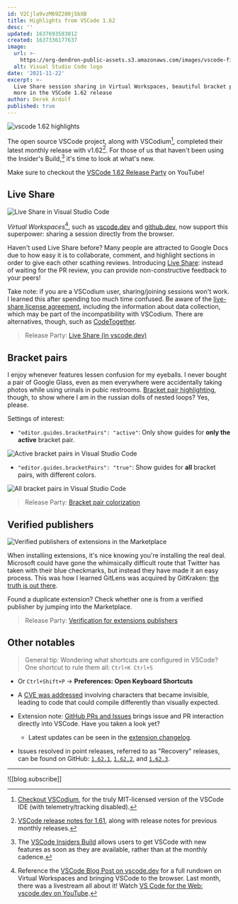 ```yaml
---
id: V2Cjla9vzM69Z280j5bXB
title: Highlights from VSCode 1.62
desc: ''
updated: 1637693583012
created: 1637336177637
image:
  url: >-
    https://org-dendron-public-assets.s3.amazonaws.com/images/vscode-filter-hue-150.png
  alt: Visual Studio Code logo
date: '2021-11-22'
excerpt: >-
  Live Share session sharing in Virtual Workspaces, beautiful bracket pairs, verified publishers, and
  more in the VSCode 1.62 release
author: Derek Ardolf
published: true
---
```


![vscode 1.62 highlights](https://org-dendron-public-assets.s3.amazonaws.com/images/vscode-filter-hue-150.png)

The open source VSCode project, along with VSCodium[^1], completed their latest monthly release with v1.62[^2]. For those of us that haven't been using the Insider's Build,[^3] it's time to look at what's new.

Make sure to checkout the [VSCode 1.62 Release Party](https://www.youtube.com/watch?v=IKvtYHfzE3g) on YouTube!

## Live Share

![Live Share in Visual Studio Code](https://org-dendron-public-assets.s3.amazonaws.com/images/blog-vscode-liveshare.gif)

_Virtual Workspaces_[^4], such as [vscode.dev](https://vscode.dev/) and [github.dev](https://github.dev/), now support this superpower: sharing a session directly from the browser.

Haven't used Live Share before? Many people are attracted to Google Docs due to how easy it is to collaborate, comment, and highlight sections in order to give each other scathing reviews. Introducing [Live Share](https://marketplace.visualstudio.com/items?itemName=MS-vsliveshare.vsliveshare-pack): instead of waiting for the PR review, you can provide non-constructive feedback to your peers!

Take note: if you are a VSCodium user, sharing/joining sessions won't work. I learned this after spending too much time confused. Be aware of the [live-share license agreement](https://marketplace.visualstudio.com/items/MS-vsliveshare.vsliveshare/license), including the information about data collection, which may be part of the incompatibility with VSCodium. There are alternatives, though, such as [CodeTogether](https://www.codetogether.com/).

> Release Party: [Live Share (in vscode.dev)](https://youtu.be/IKvtYHfzE3g?t=170)

## Bracket pairs

I enjoy whenever features lessen confusion for my eyeballs. I never bought a pair of Google Glass, even as men everywhere were accidentally taking photos while using urinals in pubic restrooms. [Bracket pair highlighting](https://code.visualstudio.com/updates/v1_62#_improved-bracket-pair-guides), though, to show where I am in the russian dolls of nested loops? Yes, please.

Settings of interest:
- `"editor.guides.bracketPairs": "active"`: Only show guides for **only the active** bracket pair.

![Active bracket pairs in Visual Studio Code](https://org-dendron-public-assets.s3.amazonaws.com/images/blog-vscode-active-bracketpairs.gif)

- `"editor.guides.bracketPairs": "true"`: Show guides for **all** bracket pairs, with different colors.

![All bracket pairs in Visual Studio Code](https://org-dendron-public-assets.s3.amazonaws.com/images/blog-vscode-always-bracketpairs.gif)

> Release Party: [Bracket pair colorization](https://youtu.be/IKvtYHfzE3g?t=857)

## Verified publishers

![Verified publishers of extensions in the Marketplace](https://org-dendron-public-assets.s3.amazonaws.com/images/blog-vscode-verified-publishers.gif)

When installing extensions, it's nice knowing you're installing the real deal. Microsoft could have gone the whimsically difficult route that Twitter has taken with their blue checkmarks, but instead they have made it an easy process. This was how I learned GitLens was acquired by GitKraken: [the truth is out there](https://www.gitkraken.com/blog/gitkraken-acquires-gitlens-for-visual-studio-code).

Found a duplicate extension? Check whether one is from a verified publisher by jumping into the Marketplace.

> Release Party: [Verification for extensions publishers](https://youtu.be/IKvtYHfzE3g?t=1384)

## Other notables

> General tip: Wondering what shortcuts are configured in VSCode? One shortcut to rule them all: `Ctrl+K Ctrl+S`
- Or `Ctrl+Shift+P` -> **Preferences: Open Keyboard Shortcuts**

- A [CVE was addressed](https://code.visualstudio.com/updates/v1_62#_unicode-directional-formatting-characters) involving characters that became invisible, leading to code that could compile differently than visually expected.
- Extension note: [GitHub PRs and Issues](https://code.visualstudio.com/updates/v1_62#_github-pull-requests-and-issues) brings issue and PR interaction directly into VSCode. Have you taken a look yet?
  - Latest updates can be seen in the [extension changelog](https://github.com/microsoft/vscode-pull-request-github/blob/main/CHANGELOG.md#0320).
- Issues resolved in point releases, referred to as "Recovery" releases, can be found on GitHub: [`1.62.1`](https://github.com/microsoft/vscode/issues?q=is%3Aissue+milestone%3A%22October+2021+Recovery%22+is%3Aclosed), [`1.62.2`](https://github.com/microsoft/vscode/issues?q=is%3Aissue+milestone%3A%22October+2021+Recovery+2%22+is%3Aclosed), and [`1.62.3`](https://github.com/microsoft/vscode/issues?q=is%3Aissue+milestone%3A%22October+2021+Recovery+3%22+is%3Aclosed).

---

![[blog.subscribe]]

[^1]: [Checkout VSCodium](https://vscodium.com/), for the truly MIT-licensed version of the VSCode IDE (with telemetry/tracking disabled).
[^2]: [VSCode release notes for 1.61](https://code.visualstudio.com/updates/v1_61), along with release notes for previous monthly releases.
[^3]: The [VSCode Insiders Build](https://code.visualstudio.com/insiders) allows users to get VSCode with new features as soon as they are available, rather than at the monthly cadence.
[^4]: Reference the [VSCode Blog Post on vscode.dev](https://code.visualstudio.com/blogs/2021/10/20/vscode-dev) for a full rundown on Virtual Workspaces and bringing VSCode to the browser. Last month, there was a livestream all about it! Watch [VS Code for the Web: vscode.dev on YouTube](https://www.youtube.com/watch?v=sy3TUb_iVJM).
